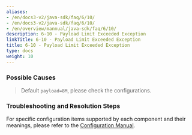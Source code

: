 ```yaml
---
aliases:
- /en/docs3-v2/java-sdk/faq/6/10/
- /en/docs3-v2/java-sdk/faq/6/10/
- /en/overview/mannual/java-sdk/faq/6/10/
description: 6-10 - Payload Limit Exceeded Exception
linkTitle: 6-10 - Payload Limit Exceeded Exception
title: 6-10 - Payload Limit Exceeded Exception
type: docs
weight: 10
---
```







### Possible Causes

> Default `payload=8M`, please check the configurations.

### Troubleshooting and Resolution Steps

For specific configuration items supported by each component and their meanings, please refer to the [Configuration Manual](/en/overview/mannual/java-sdk/reference-manual/config/properties/).

